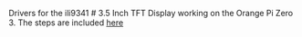 Drivers for the ili9341 # 3.5 Inch TFT Display working on the Orange Pi Zero 3.
The steps are included [here](https://github.com/leobeo-png/OPi_Head/wiki/Story-and-Steps)
